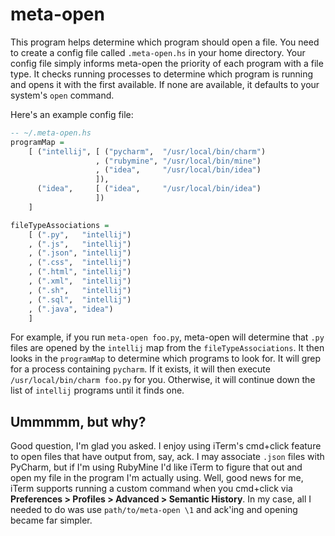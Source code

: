 meta-open
=========

This program helps determine which program should open a file.  You need to
create a config file called `.meta-open.hs` in your home directory.  Your
config file simply informs meta-open the priority of each program with a file
type.  It checks running processes to determine which program is running and
opens it with the first available.  If none are available, it defaults to 
your system's `open` command.

Here's an example config file:

```haskell
-- ~/.meta-open.hs
programMap =
    [ ("intellij", [ ("pycharm",  "/usr/local/bin/charm")
                   , ("rubymine", "/usr/local/bin/mine")
                   , ("idea",     "/usr/local/bin/idea")
                   ]),
      ("idea",     [ ("idea",     "/usr/local/bin/idea")
                   ])
    ]

fileTypeAssociations =
    [ (".py",   "intellij")
    , (".js",   "intellij")
    , (".json", "intellij")
    , (".css",  "intellij")
    , (".html", "intellij")
    , (".xml",  "intellij")
    , (".sh",   "intellij")
    , (".sql",  "intellij")
    , (".java", "idea")
    ]
```

For example, if you run `meta-open foo.py`, meta-open will determine that
`.py` files are opened by the `intellij` map from the `fileTypeAssociations`.
It then looks in the `programMap` to determine which programs to look for.
It will grep for a process containing `pycharm`.  If it exists, it will
then execute `/usr/local/bin/charm foo.py` for you.  Otherwise, it will
continue down the list of `intellij` programs until it finds one.

Ummmmm, but why?
----------------

Good question, I'm glad you asked.  I enjoy using iTerm's cmd+click
feature to open files that have output from, say, ack.  I may associate `.json`
files with PyCharm, but if I'm using RubyMine I'd like iTerm to figure that out
and open my file in the program I'm actually using.  Well, good news for me,
iTerm supports running a custom command when you cmd+click via
**Preferences > Profiles > Advanced > Semantic History**.  In my case,
all I needed to do was use `path/to/meta-open \1` and ack'ing and opening
became far simpler.

